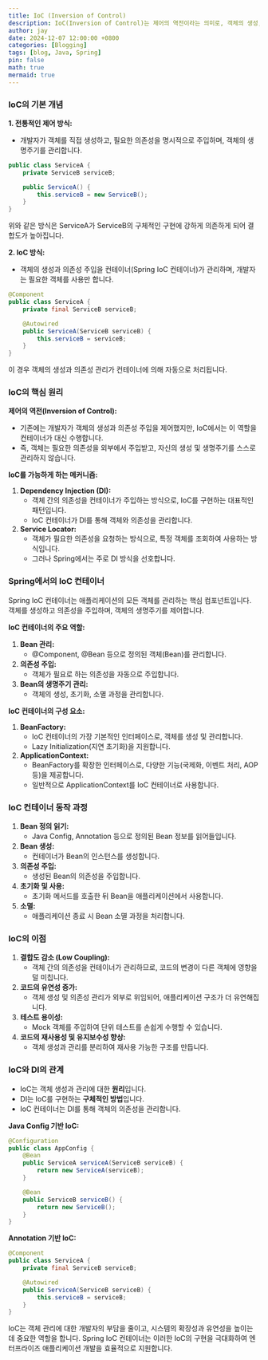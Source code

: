 ```yaml
---
title: IoC (Inversion of Control)
description: IoC(Inversion of Control)는 제어의 역전이라는 의미로, 객체의 생성, 의존성 관리, 생명주기 등을 개발자가 아닌 프레임워크나 컨테이너가 관리하도록 위임하는 디자인 원칙입니다. 이는 애플리케이션의 유연성을 높이고, 코드의 결합도를 낮추는 데 핵심적인 역할을 합니다.
author: jay
date: 2024-12-07 12:00:00 +0800
categories: [Blogging]
tags: [blog, Java, Spring]
pin: false
math: true
mermaid: true
---
```


### IoC의 기본 개념

**1. 전통적인 제어 방식:**

* 개발자가 객체를 직접 생성하고, 필요한 의존성을 명시적으로 주입하며, 객체의 생명주기를 관리합니다.

```java
public class ServiceA {
    private ServiceB serviceB;

    public ServiceA() {
        this.serviceB = new ServiceB();
    }
}
```

위와 같은 방식은 ServiceA가 ServiceB의 구체적인 구현에 강하게 의존하게 되어 결합도가 높아집니다.

**2. IoC 방식:**

* 객체의 생성과 의존성 주입을 컨테이너(Spring IoC 컨테이너)가 관리하며, 개발자는 필요한 객체를 사용만 합니다.

```java
@Component
public class ServiceA {
    private final ServiceB serviceB;

    @Autowired
    public ServiceA(ServiceB serviceB) {
        this.serviceB = serviceB;
    }
}
```

이 경우 객체의 생성과 의존성 관리가 컨테이너에 의해 자동으로 처리됩니다.

### IoC의 핵심 원리

**제어의 역전(Inversion of Control):**

* 기존에는 개발자가 객체의 생성과 의존성 주입을 제어했지만, IoC에서는 이 역할을 컨테이너가 대신 수행합니다.
* 즉, 객체는 필요한 의존성을 외부에서 주입받고, 자신의 생성 및 생명주기를 스스로 관리하지 않습니다.

**IoC를 가능하게 하는 메커니즘:**

1. **Dependency Injection (DI):**
   * 객체 간의 의존성을 컨테이너가 주입하는 방식으로, IoC를 구현하는 대표적인 패턴입니다.
   * IoC 컨테이너가 DI를 통해 객체와 의존성을 관리합니다.
2. **Service Locator:**
   * 객체가 필요한 의존성을 요청하는 방식으로, 특정 객체를 조회하여 사용하는 방식입니다.
   * 그러나 Spring에서는 주로 DI 방식을 선호합니다.

### Spring에서의 IoC 컨테이너

Spring IoC 컨테이너는 애플리케이션의 모든 객체를 관리하는 핵심 컴포넌트입니다. 객체를 생성하고 의존성을 주입하며, 객체의 생명주기를 제어합니다.

**IoC 컨테이너의 주요 역할:**

1. **Bean 관리:**
   * @Component, @Bean 등으로 정의된 객체(Bean)를 관리합니다.
2. **의존성 주입:**
   * 객체가 필요로 하는 의존성을 자동으로 주입합니다.
3. **Bean의 생명주기 관리:**
   * 객체의 생성, 초기화, 소멸 과정을 관리합니다.

**IoC 컨테이너의 구성 요소:**

1. **BeanFactory:**
   * IoC 컨테이너의 가장 기본적인 인터페이스로, 객체를 생성 및 관리합니다.
   * Lazy Initialization(지연 초기화)을 지원합니다.
2. **ApplicationContext:**
   * BeanFactory를 확장한 인터페이스로, 다양한 기능(국제화, 이벤트 처리, AOP 등)을 제공합니다.
   * 일반적으로 ApplicationContext를 IoC 컨테이너로 사용합니다.

### IoC 컨테이너 동작 과정

1. **Bean 정의 읽기:**
   * Java Config, Annotation 등으로 정의된 Bean 정보를 읽어들입니다.
2. **Bean 생성:**
   * 컨테이너가 Bean의 인스턴스를 생성합니다.
3. **의존성 주입:**
   * 생성된 Bean의 의존성을 주입합니다.
4. **초기화 및 사용:**
   * 초기화 메서드를 호출한 뒤 Bean을 애플리케이션에서 사용합니다.
5. **소멸:**
   * 애플리케이션 종료 시 Bean 소멸 과정을 처리합니다.

### IoC의 이점

1. **결합도 감소 (Low Coupling):**
   * 객체 간의 의존성을 컨테이너가 관리하므로, 코드의 변경이 다른 객체에 영향을 덜 미칩니다.
2. **코드의 유연성 증가:**
   * 객체 생성 및 의존성 관리가 외부로 위임되어, 애플리케이션 구조가 더 유연해집니다.
3. **테스트 용이성:**
   * Mock 객체를 주입하여 단위 테스트를 손쉽게 수행할 수 있습니다.
4. **코드의 재사용성 및 유지보수성 향상:**
   * 객체 생성과 관리를 분리하여 재사용 가능한 구조를 만듭니다.

### IoC와 DI의 관계

* IoC는 객체 생성과 관리에 대한 **원리**입니다.
* DI는 IoC를 구현하는 **구체적인 방법**입니다.
* IoC 컨테이너는 DI를 통해 객체의 의존성을 관리합니다.

**Java Config 기반 IoC:**

```java
@Configuration
public class AppConfig {
    @Bean
    public ServiceA serviceA(ServiceB serviceB) {
        return new ServiceA(serviceB);
    }

    @Bean
    public ServiceB serviceB() {
        return new ServiceB();
    }
}
```

**Annotation 기반 IoC:**

```java
@Component
public class ServiceA {
    private final ServiceB serviceB;

    @Autowired
    public ServiceA(ServiceB serviceB) {
        this.serviceB = serviceB;
    }
}
```

IoC는 객체 관리에 대한 개발자의 부담을 줄이고, 시스템의 확장성과 유연성을 높이는 데 중요한 역할을 합니다. Spring IoC 컨테이너는 이러한 IoC의 구현을 극대화하여 엔터프라이즈 애플리케이션 개발을 효율적으로 지원합니다.